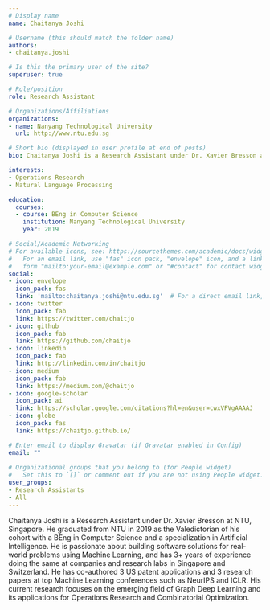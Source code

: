 ```yaml
---
# Display name
name: Chaitanya Joshi

# Username (this should match the folder name)
authors:
- chaitanya.joshi

# Is this the primary user of the site?
superuser: true

# Role/position
role: Research Assistant

# Organizations/Affiliations
organizations:
- name: Nanyang Technological University
  url: http://www.ntu.edu.sg

# Short bio (displayed in user profile at end of posts)
bio: Chaitanya Joshi is a Research Assistant under Dr. Xavier Bresson at NTU, Singapore, applying Graph Neural Networks to Operations Research and Combinatorial Optimization.

interests:
- Operations Research
- Natural Language Processing

education:
  courses:
  - course: BEng in Computer Science
    institution: Nanyang Technological University
    year: 2019

# Social/Academic Networking
# For available icons, see: https://sourcethemes.com/academic/docs/widgets/#icons
#   For an email link, use "fas" icon pack, "envelope" icon, and a link in the
#   form "mailto:your-email@example.com" or "#contact" for contact widget.
social:
- icon: envelope
  icon_pack: fas
  link: 'mailto:chaitanya.joshi@ntu.edu.sg'  # For a direct email link, use "mailto:test@example.org".
- icon: twitter
  icon_pack: fab
  link: https://twitter.com/chaitjo
- icon: github
  icon_pack: fab
  link: https://github.com/chaitjo
- icon: linkedin
  icon_pack: fab
  link: http://linkedin.com/in/chaitjo
- icon: medium
  icon_pack: fab
  link: https://medium.com/@chaitjo
- icon: google-scholar
  icon_pack: ai
  link: https://scholar.google.com/citations?hl=en&user=cwxVFVgAAAAJ
- icon: globe
  icon_pack: fas
  link: https://chaitjo.github.io/

# Enter email to display Gravatar (if Gravatar enabled in Config)
email: ""
  
# Organizational groups that you belong to (for People widget)
#   Set this to `[]` or comment out if you are not using People widget.  
user_groups:
- Research Assistants
- All
---
```


Chaitanya Joshi is a Research Assistant under Dr. Xavier Bresson at NTU, Singapore. He graduated from NTU in 2019 as the Valedictorian of his cohort with a BEng in Computer Science and a specialization in Artificial Intelligence. He is passionate about building software solutions for real-world problems using Machine Learning, and has 3+ years of experience doing the same at companies and research labs in Singapore and Switzerland. He has co-authored 3 US patent applications and 3 research papers at top Machine Learning conferences such as NeurIPS and ICLR. His current research focuses on the emerging field of Graph Deep Learning and its applications for Operations Research and Combinatorial Optimization.

